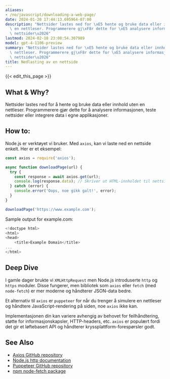 ```yaml
---
aliases:
- /no/javascript/downloading-a-web-page/
date: 2024-01-20 17:44:13.695964-07:00
description: "Nettsider lastes ned for \xE5 hente og bruke data eller innhold uten\
  \ en nettleser. Programmerere gj\xF8r dette for \xE5 analysere informasjonen, teste\
  \ nettsider\u2026"
lastmod: 2024-02-18 23:08:54.307989
model: gpt-4-1106-preview
summary: "Nettsider lastes ned for \xE5 hente og bruke data eller innhold uten en\
  \ nettleser. Programmerere gj\xF8r dette for \xE5 analysere informasjonen, teste\
  \ nettsider\u2026"
title: Nedlasting av en nettside
---
```


{{< edit_this_page >}}

## What & Why?
Nettsider lastes ned for å hente og bruke data eller innhold uten en nettleser. Programmerere gjør dette for å analysere informasjonen, teste nettsider eller integrere data i egne applikasjoner.

## How to:
Node.js er verktøyet vi bruker. Med `axios`, kan vi laste ned en nettside enkelt. Her er et eksempel:

```javascript
const axios = require('axios');

async function downloadPage(url) {
  try {
    const response = await axios.get(url);
    console.log(response.data); // Skriver ut HTML-innholdet til nettsiden
  } catch (error) {
    console.error('Oops, noe gikk galt!', error);
  }
}

downloadPage('https://www.example.com');
```

Sample output for example.com:

```javascript
<!doctype html>
<html>
<head>
    <title>Example Domain</title>
...
</html>
```

## Deep Dive
I gamle dager brukte vi `XMLHttpRequest` men Node.js introduserte `http` og `https` moduler. Disse fungerer, men bibliotek som `axios` eller `fetch` (med `node-fetch`) er mer moderne og håndterer JSON-data bedre. 

Et alternativ til `axios` er `puppeteer` for når du trenger å simulere en nettleser og håndtere JavaScript-rendering på siden, noe `axios` ikke kan.

Implementasjonen din kan variere avhengig av behovet for feilhåndtering, støtte for informasjonskapsler, HTTP-headers, etc. `axios` er populært fordi det gir et løftebasert API og håndterer kryssplattform-forespørsler godt.

## See Also
- [Axios GitHub repository](https://github.com/axios/axios)
- [Node.js http documentation](https://nodejs.org/api/http.html)
- [Puppeteer GitHub repository](https://github.com/puppeteer/puppeteer)
- [npm node-fetch package](https://www.npmjs.com/package/node-fetch)
